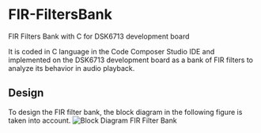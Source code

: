 # FIR-FiltersBank
FIR Filters Bank with C for DSK6713 development board

It is coded in C language in the Code Composer Studio IDE and implemented on the DSK6713 development board as a bank of FIR filters to analyze its behavior in audio playback.
## Design
To design the FIR filter bank, the block diagram in the following figure is taken into account.
![Block Diagram FIR Filter Bank](img/image1.png)
